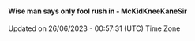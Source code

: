 #### Wise man says only fool rush in - McKidKneeKaneSir
Updated on 26/06/2023 - 00:57:31 (UTC) Time Zone
